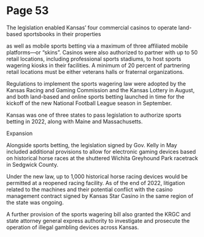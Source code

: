 # Page 53

The legislation enabled Kansas’ four commercial casinos
to operate land-based sportsbooks in their properties

as well as mobile sports betting via a maximum of three
affiliated mobile platforms—or “skins”. Casinos were
also authorized to partner with up to 50 retail locations,
including professional sports stadiums, to host sports
wagering kiosks in their facilities. A minimum of 20
percent of partnering retail locations must be either
veterans halls or fraternal organizations.

Regulations to implement the sports wagering law were
adopted by the Kansas Racing and Gaming Commission
and the Kansas Lottery in August, and both land-based
and online sports betting launched in time for the kickoff
of the new National Football League season in September.

Kansas was one of three states to pass legislation to
authorize sports betting in 2022, along with Maine and
Massachusetts.

Expansion

Alongside sports betting, the legislation signed by Gov.
Kelly in May included additional provisions to allow for
electronic gaming devices based on historical horse races
at the shuttered Wichita Greyhound Park racetrack in
Sedgwick County.

Under the new law, up to 1,000 historical horse racing
devices would be permitted at a reopened racing facility.
As of the end of 2022, litigation related to the machines
and their potential conflict with the casino management
contract signed by Kansas Star Casino in the same region
of the state was ongoing.

A further provision of the sports wagering bill also granted
the KRGC and state attorney general express authority to
investigate and prosecute the operation of illegal gambling
devices across Kansas.

